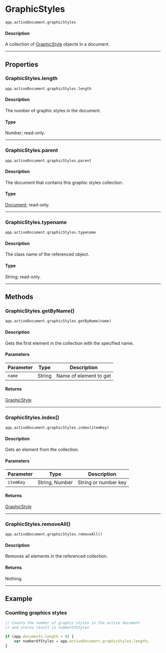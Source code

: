 # GraphicStyles

`app.activeDocument.graphicStyles`

#### Description

A collection of [GraphicStyle](./GraphicStyle.md) objects in a document.

---

## Properties

### GraphicStyles.length

`app.activeDocument.graphicStyles.length`

#### Description

The number of graphic styles in the document.

#### Type

Number; read-only.

---

### GraphicStyles.parent

`app.activeDocument.graphicStyles.parent`

#### Description

The document that contains this graphic styles collection.

#### Type

[Document](./Document.md); read-only.

---

### GraphicStyles.typename

`app.activeDocument.graphicStyles.typename`

#### Description

The class name of the referenced object.

#### Type

String; read-only.

---

## Methods

### GraphicStyles.getByName()

`app.activeDocument.graphicStyles.getByName(name)`

#### Description

Gets the first element in the collection with the specified name.

#### Parameters

| Parameter |  Type  |      Description       |
| --------- | ------ | ---------------------- |
| `name`    | String | Name of element to get |

#### Returns

[GraphicStyle](./GraphicStyle.md)

---

### GraphicStyles.index()

`app.activeDocument.graphicStyles.index(itemKey)`

#### Description

Gets an element from the collection.

#### Parameters

| Parameter |      Type      |     Description      |
| --------- | -------------- | -------------------- |
| `itemKey` | String, Number | String or number key |

#### Returns

[GraphicStyle](./GraphicStyle.md)

---

### GraphicStyles.removeAll()

`app.activeDocument.graphicStyles.removeAll()`

#### Description

Removes all elements in the referenced collection.

#### Returns

Nothing.

---

## Example

### Counting graphics styles

```javascript
// Counts the number of graphic styles in the active document
// and stores result in numberOfStyles

if (app.documents.length > 0) {
    var numberOfStyles = app.activeDocument.graphicStyles.length;
}
```
